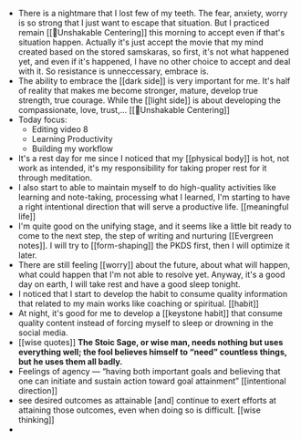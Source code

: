 - There is a nightmare that I lost few of my teeth. The fear, anxiety, worry is so strong that I just want to escape that situation. But I practiced remain [[🌱Unshakable Centering]] this morning to accept even if that's situation happen. Actually it's just accept the movie that my mind created based on the stored samskaras, so first, it's not what happened yet, and even if it's happened, I have no other choice to accept and deal with it. So resistance is unneccessary, embrace is.
- The ability to embrace the [[dark side]] is very important for me. It's half of reality that makes me become stronger, mature, develop true strength, true courage. While the [[light side]] is about developing the compassionate, love, trust,... [[🌱Unshakable Centering]]
- Today focus:
    - Editing video 8
    - Learning Productivity
    - Building my workflow
- It's a rest day for me since I noticed that my [[physical body]] is hot, not work as intended, it's my responsibility for taking proper rest for it through meditation.
- I also start to able to maintain myself to do high-quality activities like learning and note-taking, processing what I learned, I'm starting to have a right intentional direction that will serve a productive life. [[meaningful life]]
- I'm quite good on the unifying stage, and it seems like a little bit ready to come to the next step, the step of writing and nurturing [[Evergreen notes]]. I will try to [[form-shaping]] the PKDS first, then I will optimize it later.
- There are still feeling [[worry]] about the future, about what will happen, what could happen that I'm not able to resolve yet. Anyway, it's a good day on earth, I will take rest and have a good sleep tonight. 
- I noticed that I start to develop the habit to consume quality information that related to my main works like coaching or spiritual. [[habit]]
- At night, it's good for me to develop a [[keystone habit]] that consume quality content instead of forcing myself to sleep or drowning in the social media.
- [[wise quotes]] __The Stoic Sage, or wise man, needs nothing but uses everything well; the fool believes himself to “need” countless things, but he uses them all badly.__
- Feelings of agency — “having both important goals and believing that one can initiate and sustain action toward goal attainment” [[intentional direction]]
- see desired outcomes as attainable [and] continue to exert efforts at attaining those outcomes, even when doing so is difficult. [[wise thinking]]
- 
